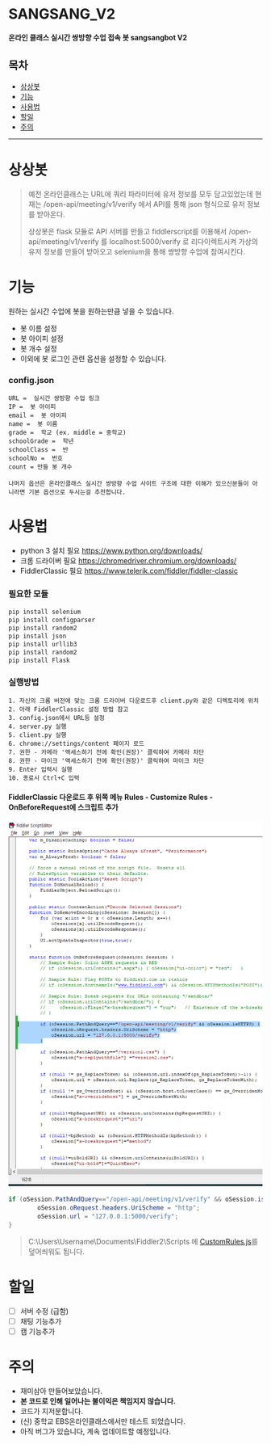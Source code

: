 
# SANGSANG_V2
**온라인 클래스 실시간 쌍방향 수업 접속 봇 sangsangbot V2**


## 목차

- [상상봇](#상상봇)
- [기능](#기능)
- [사용법](#사용법)
- [할일](#할일)
- [주의](#주의)

----

# 상상봇

>  예전 온라인클래스는 URL에 쿼리 파라미터에 유저 정보를 모두 담고있었는데  현재는
> /open-api/meeting/v1/verify 에서 API를 통해 json 형식으로 유저 정보를 받아온다.
> 
>    상상봇은 flask 모듈로 API 서버를 만들고  fiddlerscript를 이용해서
> /open-api/meeting/v1/verify 를 localhost:5000/verify 로 리다이렉트시켜  가상의 유저
> 정보를 만들어 받아오고  selenium을 통해 쌍방향 수업에 참여시킨다.

# 기능

원하는 실시간 수업에 봇을 원하는만큼 넣을 수 있습니다.

- 봇 이름 설정
- 봇 아이피 설정
- 봇 개수 설정
- 이외에 봇 로그인 관련 옵션을 설정할 수 있습니다.

### config.json
	URL =  실시간 쌍방향 수업 링크
	IP =  봇 아이피
	email =  봇 아이피
	name =  봇 이름	 
	grade =  학교 (ex. middle = 중학교)
	schoolGrade =  학년
	schoolClass =  반
	schoolNo =  번호
	count = 만들 봇 개수
  
	나머지 옵션은 온라인클래스 실시간 쌍방향 수업 사이트 구조에 대한 이해가 있으신분들이 아니라면 기본 옵션으로 두시는걸 추천합니다.
	

# 사용법

- python 3 설치 필요 https://www.python.org/downloads/
- 크롬 드라이버 필요 https://chromedriver.chromium.org/downloads/
- FiddlerClassic 필요 https://www.telerik.com/fiddler/fiddler-classic

### 필요한 모듈
	pip install selenium
	pip install configparser
	pip install random2
 	pip install json
	pip install urllib3
	pip install random2
	pip install Flask  
  
### 실행방법
	1. 자신의 크롬 버전에 맞는 크롬 드라이버 다운로드후 client.py와 같은 디렉토리에 위치
	2. 아래 FiddlerClassic 설정 방법 참고
	3. config.json에서 URL등 설정
	4. server.py 실행
	5. client.py 실행
	6. chrome://settings/content 페이지 로드
	7. 권한 - 카메라 '액세스하기 전에 확인(권장)' 클릭하여 카메라 차단
	8. 권한 - 마이크 '액세스하기 전에 확인(권장)' 클릭하여 마이크 차단
	9. Enter 입력시 실행
	10. 종료시 Ctrl+C 입력

#### FiddlerClassic 다운로드 후 위쪽 메뉴 Rules - Customize Rules - OnBeforeRequest에 스크립트 추가
![enter image description here](https://raw.githubusercontent.com/Junw00/SANGSANG_V2/main/etc/fiddlerscript.PNG)
```C#
if (oSession.PathAndQuery=="/open-api/meeting/v1/verify" && oSession.isHTTPS) {
		oSession.oRequest.headers.UriScheme = "http";
		oSession.url = "127.0.0.1:5000/verify";
}
```
> C:\Users\Username\Documents\Fiddler2\Scripts 에  [CustomRules.js](https://github.com/Junw00/etc_file/blob/main/CustomRules.js)를 덮어씌워도 됩니다.


# 할일
- [ ] 서버 수정 (급함)
- [ ] 채팅 기능추가
- [ ] 캠 기능추가

# 주의
- 재미삼아 만들어보았습니다.
- **본 코드로 인해 일어나는 불이익은 책임지지 않습니다.**
- 코드가 지저분합니다.
- (신) 중학교 EBS온라인클래스에서만 테스트 되었습니다.
- 아직 버그가 있습니다, 계속 업데이트할 예정입니다.
